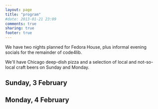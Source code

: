 ```yaml
---
layout: page
title: "program"
#date: 2013-01-21 23:09
comments: true
sharing: true
footer: true
---
```


We have two nights planned for Fedora House, plus informal evening socials for the remainder of code4lib.

We'll have Chicago deep-dish pizza and a selection of local and not-so-local craft beers on Sunday and Monday. 

Sunday, 3 February
------------------



Monday, 4 February
------------------